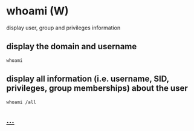 # whoami (W)

display user, group and privileges information

## display the domain and username

```
whoami
```

## display all information (i.e. username, SID, privileges, group memberships) about the user

```
whoami /all
```

## [...](https://docs.microsoft.com/en-us/windows-server/administration/windows-commands/whoami)
